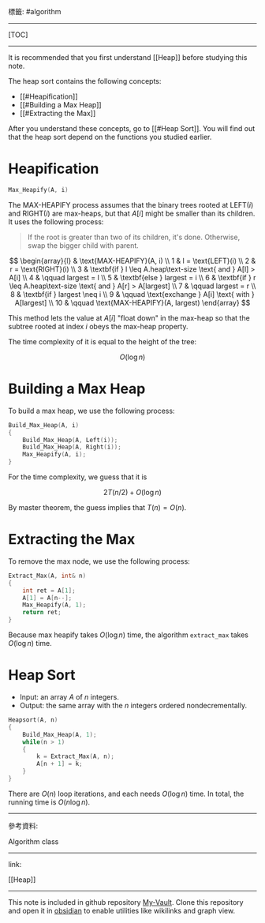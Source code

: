 標籤: #algorithm 

---

[TOC]

---

It is recommended that you first understand [[Heap]] before studying this note.

The heap sort contains the following concepts:

- [[#Heapification]]
- [[#Building a Max Heap]]
- [[#Extracting the Max]]

After you understand these concepts, go to [[#Heap Sort]]. You will find out that the heap sort depend on the functions you studied earlier.

# Heapification

```cpp
Max_Heapify(A, i)
```

The $\text{MAX-HEAPIFY}$ process assumes that the binary trees rooted at $\text{LEFT}(i)$ and $\text{RIGHT}(i)$ are max-heaps, but that $A[i]$ might be smaller than its children. It uses the following process:

> If the root is greater than two of its children, it's done. Otherwise, swap the bigger child with parent.

$$
\begin{array}{l}
	& \text{MAX-HEAPIFY}(A, i) \\ 
	1 & l = \text{LEFT}(i) \\
	2 & r = \text{RIGHT}(i) \\
	3 & \textbf{if } l \leq A.heap\text-size \text{ and } A[l] > A[i] \\
	4 & \qquad largest = l \\
	5 & \textbf{else } largest = i \\
	6 & \textbf{if } r \leq A.heap\text-size \text{ and } A[r] > A[largest] \\
	7 & \qquad largest = r \\
	8 & \textbf{if } largest \neq i \\
	9 & \qquad \text{exchange } A[i] \text{ with } A[largest] \\
	10 & \qquad \text{MAX-HEAPIFY}(A, largest)
\end{array}
$$

This method lets the value at $A[i]$ "float down" in the max-heap so that the subtree rooted at index $i$ obeys the max-heap property.

The time complexity of it is equal to the height of the tree:

$$O(\log n)$$

# Building a Max Heap

To build a max heap, we use the following process:

```cpp
Build_Max_Heap(A, i)
{
	Build_Max_Heap(A, Left(i));
	Build_Max_Heap(A, Right(i));
	Max_Heapify(A, i);
}
```

For the time complexity, we guess that it is

$$2T(n/2) + O(\log n)$$

By master theorem, the guess implies that $T(n) = O(n)$.

# Extracting the Max

To remove the max node, we use the following process:

```cpp
Extract_Max(A, int& n)
{
	int ret = A[1];
	A[1] = A[n--];
	Max_Heapify(A, 1);
	return ret;
}
```

Because max heapify takes $O(\log n)$ time, the algorithm `extract_max` takes $O(\log n)$ time.

# Heap Sort

- Input: an array $A$ of $n$ integers.
- Output: the same array with the $n$ integers ordered nondecrementally.

```cpp
Heapsort(A, n)
{
	Build_Max_Heap(A, 1);
	while(n > 1)
	{
		k = Extract_Max(A, n);
		A[n + 1] = k;
	}
}
```

There are $O(n)$ loop iterations, and each needs $O(\log n)$ time. In total, the running time is $O(n\log n)$.

---

參考資料:

Algorithm class

---

link:

[[Heap]]

---

This note is included in github repository [My-Vault](https://github.com/LittleD3092/My-Vault.git). Clone this repository and open it in [obsidian](https://obsidian.md/) to enable utilities like wikilinks and graph view.